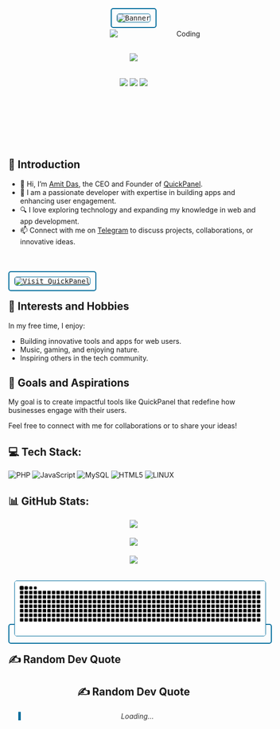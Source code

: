 <div align="center">
  <p align="center">
    <kbd style="border: 2px solid #006C9C; padding: 10px; border-radius: 5px;">
      <img alt="Banner" style="height: 500px; width: 800px; border: 1px solid #006C9C; border-radius: 5px;" src="/Image.gif">
    </kbd>
  </p>

  <img align="right" alt="Coding" width="300" src="https://i.pinimg.com/originals/06/60/ef/0660efe82fa3da42ed56eef013171835.gif">

  <br><br>

  ![](https://komarev.com/ghpvc/?username=amit-das&color=006C9C)

  <div>&nbsp;</div>

  <img height="100" src="https://user-images.githubusercontent.com/60597290/152366251-81e7024b-81c6-422c-ae71-ad035850d030.png" />
  <img height="100" src="https://user-images.githubusercontent.com/60597290/152366154-ec1ddf07-fcf8-41f5-a5f8-ccfc331622a2.png" />
  <img height="100" src="https://user-images.githubusercontent.com/60597290/152366741-4ebfc910-49b4-4365-829d-89f9a5873ff5.png" />
  
  &nbsp;
</div>

<br><br/><br><br/>

## 👋 Introduction

- 👋 Hi, I’m [Amit Das](https://amitdas.site), the CEO and Founder of [QuickPanel](https://www.quickpanel.in).
- 🌱 I am a passionate developer with expertise in building apps and enhancing user engagement.
- 🔍 I love exploring technology and expanding my knowledge in web and app development.
- 📫 Connect with me on [Telegram](https://t.me/AmitDas4321) to discuss projects, collaborations, or innovative ideas.

<br><br>

<kbd style="border: 2px solid #006C9C; padding: 10px; border-radius: 5px;">
  <a href="https://quickpanel.in" target="_blank">
    <img alt="Visit QuickPanel" src="https://quickpanel.in/uploads/main/8a3feaaf1fdf0c218db5572eacfeb684.png" style="border: 1px solid #006C9C; border-radius: 5px;">
  </a>
</kbd>

<br>

## 🎉 Interests and Hobbies

In my free time, I enjoy:
- Building innovative tools and apps for web users.
- Music, gaming, and enjoying nature.
- Inspiring others in the tech community.

## 🌟 Goals and Aspirations

My goal is to create impactful tools like QuickPanel that redefine how businesses engage with their users.

Feel free to connect with me for collaborations or to share your ideas!

## 💻 Tech Stack:

![PHP](https://img.shields.io/badge/php-%23777BB4.svg?style=for-the-badge&logo=php&logoColor=white) ![JavaScript](https://img.shields.io/badge/javascript-%23F7DF1E.svg?style=for-the-badge&logo=javascript&logoColor=black) ![MySQL](https://img.shields.io/badge/mysql-%2300f.svg?style=for-the-badge&logo=mysql&logoColor=white) ![HTML5](https://img.shields.io/badge/html5-%23E34F26.svg?style=for-the-badge&logo=html5&logoColor=white) ![LINUX](https://img.shields.io/badge/Linux-FCC624?style=for-the-badge&logo=linux&logoColor=black)

## 📊 GitHub Stats:

<div align="center">
  <div> <img src="https://github-readme-stats.vercel.app/api?username=AmitDas4321&theme=blueberry&hide_border=false&include_all_commits=true&count_private=true"> </div><br>
  <div> <img src="https://github-readme-streak-stats.herokuapp.com?user=AmitDas4321&theme=blueberry"></div> <br>
  <div> <img src="https://github-readme-stats.vercel.app/api/top-langs/?username=AmitDas4321&theme=blueberry&hide_border=false&include_all_commits=true&count_private=true&layout=compact"> </div>
</div>

<p align="center">
  <br>
  <kbd style="border: 2px solid #006C9C; padding: 10px; border-radius: 5px;">
    <img alt="Banner" style="border: 1px solid #006C9C; border-radius: 5px;" src="https://raw.githubusercontent.com/AmitDas4321/AmitDas4321/output/snake.svg" alt="Snake animation">
  </kbd>
</p>

## ✍️ Random Dev Quote
<div align="center">
  <h2>✍️ Random Dev Quote</h2>
  <blockquote id="dev-quote" style="font-style: italic; border-left: 5px solid #006C9C; padding-left: 10px; margin: 20px; color: #333;">Loading...</blockquote>
</div>

<script>
  async function fetchDevQuote() {
    try {
      const response = await fetch('https://programming-quotes-api.herokuapp.com/quotes/random');
      const data = await response.json();
      document.getElementById('dev-quote').innerText = `"${data.en}" - ${data.author}`;
    } catch (error) {
      document.getElementById('dev-quote').innerText = "Error fetching quote. Please try again.";
    }
  }

  // Fetch a new quote every time the page loads
  fetchDevQuote();
</script>

